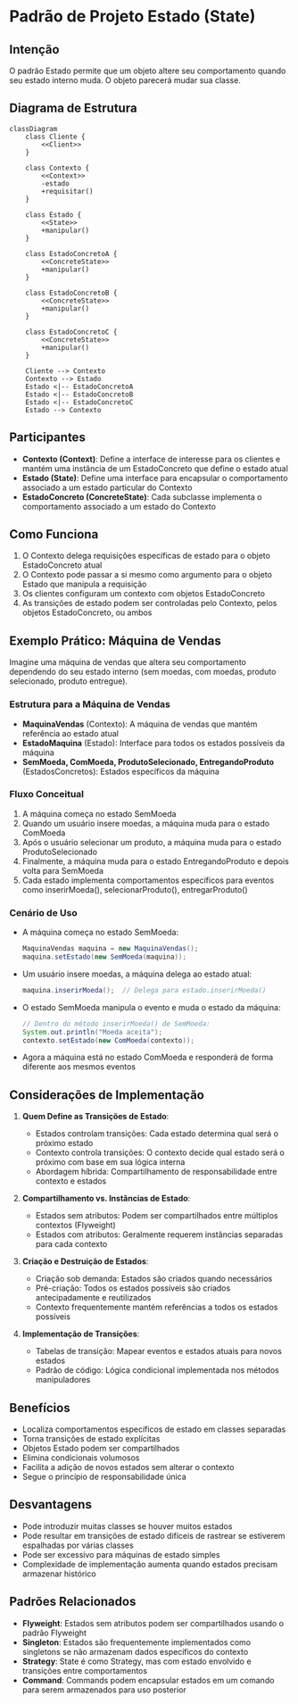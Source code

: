 # Padrão de Projeto Estado (State)

## Intenção

O padrão Estado permite que um objeto altere seu comportamento quando seu estado interno muda. O objeto parecerá mudar
sua classe.

## Diagrama de Estrutura

```mermaid
classDiagram
    class Cliente {
        <<Client>>
    }

    class Contexto {
        <<Context>>
        -estado
        +requisitar()
    }

    class Estado {
        <<State>>
        +manipular()
    }

    class EstadoConcretoA {
        <<ConcreteState>>
        +manipular()
    }

    class EstadoConcretoB {
        <<ConcreteState>>
        +manipular()
    }

    class EstadoConcretoC {
        <<ConcreteState>>
        +manipular()
    }

    Cliente --> Contexto
    Contexto --> Estado
    Estado <|-- EstadoConcretoA
    Estado <|-- EstadoConcretoB
    Estado <|-- EstadoConcretoC
    Estado --> Contexto
```

## Participantes

- **Contexto (Context)**: Define a interface de interesse para os clientes e mantém uma instância de um EstadoConcreto
  que define o estado atual
- **Estado (State)**: Define uma interface para encapsular o comportamento associado a um estado particular do Contexto
- **EstadoConcreto (ConcreteState)**: Cada subclasse implementa o comportamento associado a um estado do Contexto

## Como Funciona

1. O Contexto delega requisições específicas de estado para o objeto EstadoConcreto atual
2. O Contexto pode passar a si mesmo como argumento para o objeto Estado que manipula a requisição
3. Os clientes configuram um contexto com objetos EstadoConcreto
4. As transições de estado podem ser controladas pelo Contexto, pelos objetos EstadoConcreto, ou ambos

## Exemplo Prático: Máquina de Vendas

Imagine uma máquina de vendas que altera seu comportamento dependendo do seu estado interno (sem moedas, com moedas,
produto selecionado, produto entregue).

### Estrutura para a Máquina de Vendas

- **MaquinaVendas** (Contexto): A máquina de vendas que mantém referência ao estado atual
- **EstadoMaquina** (Estado): Interface para todos os estados possíveis da máquina
- **SemMoeda, ComMoeda, ProdutoSelecionado, EntregandoProduto** (EstadosConcretos): Estados específicos da máquina

### Fluxo Conceitual

1. A máquina começa no estado SemMoeda
2. Quando um usuário insere moedas, a máquina muda para o estado ComMoeda
3. Após o usuário selecionar um produto, a máquina muda para o estado ProdutoSelecionado
4. Finalmente, a máquina muda para o estado EntregandoProduto e depois volta para SemMoeda
5. Cada estado implementa comportamentos específicos para eventos como inserirMoeda(), selecionarProduto(),
   entregarProduto()

### Cenário de Uso

- A máquina começa no estado SemMoeda:
  ```java
  MaquinaVendas maquina = new MaquinaVendas();
  maquina.setEstado(new SemMoeda(maquina));
  ```
- Um usuário insere moedas, a máquina delega ao estado atual:
  ```java
  maquina.inserirMoeda();  // Delega para estado.inserirMoeda()
  ```
- O estado SemMoeda manipula o evento e muda o estado da máquina:
  ```java
  // Dentro do método inserirMoeda() de SemMoeda:
  System.out.println("Moeda aceita");
  contexto.setEstado(new ComMoeda(contexto));
  ```
- Agora a máquina está no estado ComMoeda e responderá de forma diferente aos mesmos eventos

## Considerações de Implementação

1. **Quem Define as Transições de Estado**:
    - Estados controlam transições: Cada estado determina qual será o próximo estado
    - Contexto controla transições: O contexto decide qual estado será o próximo com base em sua lógica interna
    - Abordagem híbrida: Compartilhamento de responsabilidade entre contexto e estados

2. **Compartilhamento vs. Instâncias de Estado**:
    - Estados sem atributos: Podem ser compartilhados entre múltiplos contextos (Flyweight)
    - Estados com atributos: Geralmente requerem instâncias separadas para cada contexto

3. **Criação e Destruição de Estados**:
    - Criação sob demanda: Estados são criados quando necessários
    - Pré-criação: Todos os estados possíveis são criados antecipadamente e reutilizados
    - Contexto frequentemente mantém referências a todos os estados possíveis

4. **Implementação de Transições**:
    - Tabelas de transição: Mapear eventos e estados atuais para novos estados
    - Padrão de código: Lógica condicional implementada nos métodos manipuladores

## Benefícios

- Localiza comportamentos específicos de estado em classes separadas
- Torna transições de estado explícitas
- Objetos Estado podem ser compartilhados
- Elimina condicionais volumosos
- Facilita a adição de novos estados sem alterar o contexto
- Segue o princípio de responsabilidade única

## Desvantagens

- Pode introduzir muitas classes se houver muitos estados
- Pode resultar em transições de estado difíceis de rastrear se estiverem espalhadas por várias classes
- Pode ser excessivo para máquinas de estado simples
- Complexidade de implementação aumenta quando estados precisam armazenar histórico

## Padrões Relacionados

- **Flyweight**: Estados sem atributos podem ser compartilhados usando o padrão Flyweight
- **Singleton**: Estados são frequentemente implementados como singletons se não armazenam dados específicos do contexto
- **Strategy**: State é como Strategy, mas com estado envolvido e transições entre comportamentos
- **Command**: Commands podem encapsular estados em um comando para serem armazenados para uso posterior
